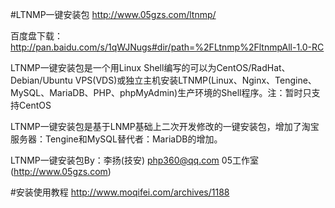 #LTNMP一键安装包
http://www.05gzs.com/ltnmp/

百度盘下载：http://pan.baidu.com/s/1qWJNugs#dir/path=%2FLtnmp%2FltnmpAll-1.0-RC

LTNMP一键安装包是一个用Linux Shell编写的可以为CentOS/RadHat、Debian/Ubuntu VPS(VDS)或独立主机安装LTNMP(Linux、Nginx、Tengine、MySQL、MariaDB、PHP、phpMyAdmin)生产环境的Shell程序。注：暂时只支持CentOS

LTNMP一键安装包是基于LNMP基础上二次开发修改的一键安装包，增加了淘宝服务器：Tengine和MySQL替代者：MariaDB的增加。

LTNMP一键安装包By：李扬(技安) <php360@qq.com>  05工作室(http://www.05gzs.com)

#安装使用教程
http://www.moqifei.com/archives/1188